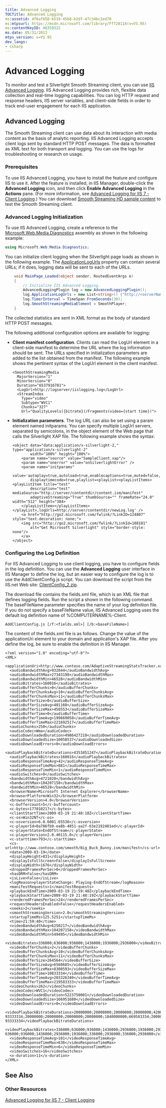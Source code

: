 ```yaml
---
title: Advanced Logging
TOCTitle: Advanced Logging
ms:assetid: 4f6af850-b519-45b8-b2df-47c34bc2ed70
ms:mtpsurl: https://msdn.microsoft.com/library/Ff728114(v=VS.95)
ms:contentKeyID: 46359322
ms.date: 05/31/2012
mtps_version: v=VS.95
dev_langs:
- csharp
---
```


# Advanced Logging

To monitor and test a Silverlight Smooth Streaming client, you can use [IIS Advanced Logging](https://go.microsoft.com/fwlink/?linkid=230674). IIS Advanced Logging provides rich, flexible data collection and real-time logging capabilities. You can log HTTP request and response headers, IIS server variables, and client-side fields in order to track end-user engagement for each IIS application.

## Advanced Logging

The Smooth Streaming client can use data about its interaction with media content as the basis of analytic reporting. IIS Advanced Logging accepts client logs sent by standard HTTP POST messages. The data is formatted as XML text for both transport and logging. You can use the logs for troubleshooting or research on usage.

### Prerequisites

To use IIS Advanced Logging, you have to install the feature and configure IIS to use it. After the feature is installed, in IIS Manager, double-click the **Advanced Logging** icon, and then click **Enable Advanced Logging** in the **Actions** pane. (For more information, see [Advanced Logging for IIS 7 - Client Logging](https://go.microsoft.com/fwlink/?linkid=230676).) You can download [Smooth Streaming HD sample content](https://go.microsoft.com/fwlink/?linkid=251075) to test the Smooth Streaming client.

### Advanced Logging Initialization

To use IIS Advanced Logging, create a reference to the [Microsoft.Web.Media.Diagnostics](microsoft-web-media-diagnostics-namespace_1.md) assembly as shown in the following example:

```csharp
using Microsoft.Web.Media.Diagnostics;
```

You can initialize client logging when the Silverlight page loads as shown in the following example. The [ApplicationLogUrls](advancedloggingplugin-applicationlogurls-property-microsoft-web-media-diagnostics_1.md) property can contain several URLs; if it does, logging data will be sent to each of the URLs.

```csharp
    void MainPage_Loaded(object sender, RoutedEventArgs e)
    {
        // Initialize IIS Advanced Logging.
        AdvancedLoggingPlugin log = new AdvancedLoggingPlugin();
        log.ApplicationLogUrls = new List<string>() {"http://<serverName>/newLog.log"};
        log.TimerInterval = TimeSpan.FromSeconds(30);
        log.SmoothStreamingMediaElement = SmoothPlayer;
    }
```

The collected statistics are sent in XML format as the body of standard HTTP POST messages.

The following additional configuration options are available for logging:

  - **Client manifest configuration**. Clients can read the LogUrl element in a client-side manifest to determine the URL where the log information should be sent. The URLs specified in initialization parameters are added to the list obtained from the manifest. The following example shows the pertinent syntax of the LogUrl element in the client manifest.
    
        <SmoothStreamingMedia
          MajorVersion="1"
          MinorVersion="0"
          Duration="6537916781">
          <LogUrl>http://logserver/iislogging.log</LogUrl>
          <StreamIndex
            Type="video"
            Subtype="WVC1"
            Chunks="327"
            Url="QualityLevels({bitrate})/Fragments(video={start time})">

  - **Initialization parameters**. The log URL can also be set using a param element named initparams. You can specify multiple LogUrl servers, separated by semicolons, in the object element of the Web page that calls the Silverlight XAP file. The following example shows the syntax:
    
        <object data="data:application/x-silverlight-2," type="application/x-silverlight-2" 
                width="100%" height="100%">
            <param name="source" value="SampleClient.xap"/>
            <param name="onerror" value="onSilverlightError" />
            <param name="initparams" 
                value='autoplay=true,autoload=true,enablecaptions=true,muted=false,
                displaytimecode=true,playlist=<playList><playListItems><playListItem title="test"
                description="test" mediaSource="http://server/contentdir/content.ism/manifest"
                adaptiveStreaming="True" thumbSource="" frameRate="24.0" width="512" height="384>
            </playListItem></playListItems></playList>,logUrls=http://server/contentdir/newLog.log' />
            <a href="http://go2.microsoft.com/fwlink/?LinkID=124807" style="text-decoration: none;">
            <img src="http://go2.microsoft.com/fwlink/?LinkId=108181" 
                alt="Get Microsoft Silverlight" style="border-style: none"/>
            </a>
        </object>

### Configuring the Log Definition

For IIS Advanced Logging to use client logging, you have to configure fields in the log definition. You can use the **Advanced Logging** user interface in IIS Manager to define the log, but an easier way to configure the log is to use the AddClientConfig.js script. You can download the script from the IIS.net Web site: [ClientConfig\_2.zip](https://go.microsoft.com/fwlink/?linkid=251073).

The download file contains the fields.xml file, which is an XML file that defines logging fields. Run the script a shown in the following command. The baseFileName parameter specifies the name of your log definition file. If you do not specify a baseFileName value, IIS Advanced Logging uses the default log definition name of %COMPUTERNAME%-Client.

    AddClientConfig.js [/f:<fields.xml>] [/b:<baseFileName>]

The content of the fields.xml file is as follows. Change the value of the applicationUri element to your domain and application's XAP file. After you define the log, be sure to enable the definition in IIS Manager.

    <?xml version="1.0" encoding="utf-8"?>
    <XML>
      <applicationUri>http://www.contoso.com/AdaptiveStreamingStatsTracker.xap</applicationUri>
      <audioBandwidthAvg>932844</audioBandwidthAvg>
      <audioBandwidthMax>27343198</audioBandwidthMax>
      <audioBandwidthMin>46528</audioBandwidthMin>
      <audioBitrates>160016</audioBitrates>
      <audioBufferChunks>0</audioBufferChunks>
      <audioBufferChunksAvg>10</audioBufferChunksAvg>
      <audioBufferChunksMax>11</audioBufferChunksMax>
      <audioBufferSize>0</audioBufferSize>
      <audioBufferSizeAvg>401160</audioBufferSizeAvg>
      <audioBufferSizeMax>458553</audioBufferSizeMax>
      <audioBufferTime>0</audioBufferTime>
      <audioBufferTimeAvg>199669058</audioBufferTimeAvg>
      <audioBufferTimeMax>221692517</audioBufferTimeMax>
      <audioChunks>250</audioChunks>
      <audioCodec>Wma</audioCodec>
      <audioDownloadedDuration>4986427210</audioDownloadedDuration>
      <audioDownloadedSize>10058537</audioDownloadedSize>
      <audioDownloadErrors>0</audioDownloadErrors>
      <audioPlaybackBitrateDurations>4353451247</audioPlaybackBitrateDurations>
      <audioPlaybackBitrates>160016</audioPlaybackBitrates>
      <audioResponseTimeAvg>42</audioResponseTimeAvg>
      <audioResponseTimeMax>881</audioResponseTimeMax>
      <audioResponseTimeMin>1</audioResponseTimeMin>
      <audioSwitches>0</audioSwitches>
      <bandwidthAvg>4721028</bandwidthAvg>
      <bandwidthMax>104207158</bandwidthMax>
      <bandwidthMin>46528</bandwidthMin>
      <browserName>Microsoft Internet Explorer</browserName>
      <browserPlatform>Win32</browserPlatform>
      <browserVersion>4.0</browserVersion>
      <c-buffercount>5</c-buffercount>
      <c-bytes>177010217</c-bytes>
      <clientStartTime>2009-03-19 21:48:18Z</clientStartTime>
      <c-os>Win32NT</c-os>
      <c-osversion>6.0.6001.65536</c-osversion>
      <c-playerId>0a786fb9-ea8b-4851-aa2f-63e2192401ed</c-playerId>
      <c-playerState>EndOfStream</c-playerState>
      <c-playerVersion>2.0.40115.0</c-playerVersion>
      <c-starttime>793</c-starttime>
      <cs-url>http://www.contoso.com/smooth/Big_Buck_Bunny.ism/manifest</cs-url>
      <date>2009-03-19</date>
      <displayHeight>831</displayHeight>
      <displayIsFullScreen>False</displayIsFullScreen>
      <displayWidth>1676</displayWidth>
      <droppedFramesPerSec>0</droppedFramesPerSec>
      <hasDRM>False</hasDRM>
      <isLive>False</isLive>
      <logReason>playerStateChange: Playing-EndOfStream</logReason>
      <manifestRequests>1</manifestRequests>
      <playbackEndTime>2009-03-19 21:59:40Z</playbackEndTime>
      <playbackStartTime>2009-03-19 21:48:19Z</playbackStartTime>
      <renderedFramesPerSec>24</renderedFramesPerSec>
      <requestHeadersEnabled>False</requestHeadersEnabled>
      <seeks>2</seeks>
      <smoothStreamingVersion>2.0</smoothStreamingVersion>
      <startupTimeMs>125.5251</startupTimeMs>
      <time>21:59:40</time>
      <videoBandwidthAvg>6250217</videoBandwidthAvg>
      <videoBandwidthMax>104207158</videoBandwidthMax>
      <videoBandwidthMin>549495</videoBandwidthMin>
      <videoBitrates>336000;636000;936000;1436000;1936000;2936000</videoBitrates>
      <videoBufferChunks>2</videoBufferChunks>
      <videoBufferChunksAvg>10</videoBufferChunksAvg>
      <videoBufferChunksMax>11</videoBufferChunksMax>
      <videoBufferSize>264564</videoBufferSize>
      <videoBufferSizeAvg>6560685</videoBufferSizeAvg>
      <videoBufferSizeMax>8300593</videoBufferSizeMax>
      <videoBufferTime>10833334</videoBufferTime>
      <videoBufferTimeAvg>203326340</videoBufferTimeAvg>
      <videoBufferTimeMax>219583333</videoBufferTimeMax>
      <videoChunks>262</videoChunks>
      <videoCodec>WVC1</videoCodec>
      <videoDownloadedDuration>5223750001</videoDownloadedDuration>
      <videoDownloadedSize>166951680</videoDownloadedSize>
      <videoDownloadErrors>0</videoDownloadErrors>
      <videoPlaybackBitrateDurations>20000000;20000000;20000000;20000000;420000000;760000000;
    93333334;20000000;20000000;20000000;20000000;1840000000;669583334;20000000;207916667;20000000;
    93333334</videoPlaybackBitrateDurations>
      <videoPlaybackBitrates>336000;636000;936000;1436000;2936000;1936000;2936000;336000;
    636000;936000;1436000;2936000;1936000;336000;2936000;336000;2936000</videoPlaybackBitrates>
      <videoResponseTimeAvg>101</videoResponseTimeAvg>
      <videoResponseTimeMax>636</videoResponseTimeMax>
      <videoResponseTimeMin>6</videoResponseTimeMin>
      <videoSwitches>16</videoSwitches>
      <x-duration>11</x-duration>
    </XML>

## See Also

### Other Resources

[Advanced Logging for IIS 7 - Client Logging](https://go.microsoft.com/fwlink/?linkid=230676)
